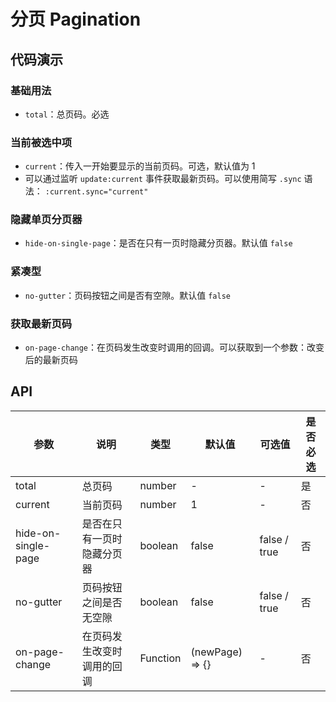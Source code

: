 # 分页 Pagination

## 代码演示

### 基础用法

- `total`：总页码。必选

<demo-pagination-1 />

### 当前被选中项

- `current`：传入一开始要显示的当前页码。可选，默认值为 1
- 可以通过监听 `update:current` 事件获取最新页码。可以使用简写 `.sync` 语法： `:current.sync="current"`

<demo-pagination-2 />

### 隐藏单页分页器

- `hide-on-single-page`：是否在只有一页时隐藏分页器。默认值 `false`

<demo-pagination-3 />

### 紧凑型

- `no-gutter`：页码按钮之间是否有空隙。默认值 `false`

<demo-pagination-4 />

### 获取最新页码

- `on-page-change`：在页码发生改变时调用的回调。可以获取到一个参数：改变后的最新页码

<demo-pagination-5 />

## API

| 参数                | 说明                       | 类型     | 默认值          | 可选值       | 是否必选 |
| ------------------- | -------------------------- | -------- | --------------- | ------------ | -------- |
| total               | 总页码                     | number   | -               | -            | 是       |
| current             | 当前页码                   | number   | 1               | -            | 否       |
| hide-on-single-page | 是否在只有一页时隐藏分页器 | boolean  | false           | false / true | 否       |
| no-gutter           | 页码按钮之间是否无空隙     | boolean  | false           | false / true | 否       |
| on-page-change      | 在页码发生改变时调用的回调 | Function | (newPage) => {} | -            | 否       |
